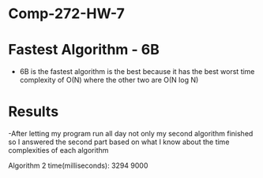 # Comp-272-HW-7

# Fastest Algorithm - 6B
- 6B is the fastest algorithm is the best because it has the best worst time complexity of O(N) where the other two are O(N log N) 
# Results
 -After letting my program run all day not only my second algorithm finished so I answered the second part based on what I know about the time complexities of each algorithm
 
 Algorithm 2 time(milliseconds): 3294
 9000
